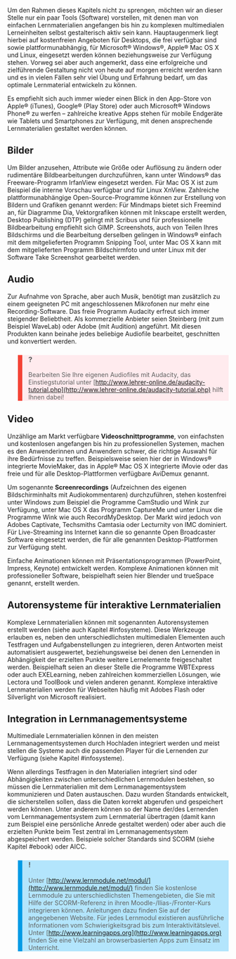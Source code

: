 Um den Rahmen dieses Kapitels nicht zu sprengen, möchten wir an dieser Stelle nur ein paar Tools (Software) vorstellen, mit denen man von einfachen Lernmaterialien angefangen bis hin zu komplexen multimedialen Lerneinheiten selbst gestalterisch aktiv sein kann. Hauptaugenmerk liegt hierbei auf kostenfreien Angeboten für Desktops, die frei verfügbar sind sowie plattformunabhängig, für Microsoft® Windows®, Apple® Mac OS X und Linux, eingesetzt werden können beziehungsweise zur Verfügung stehen. Vorweg sei aber auch angemerkt, dass eine erfolgreiche und zielführende Gestaltung nicht von heute auf morgen erreicht werden kann und es in vielen Fällen sehr viel Übung und Erfahrung bedarf, um das optimale Lernmaterial entwickeln zu können.

Es empfiehlt sich auch immer wieder einen Blick in den App-Store von Apple® (iTunes), Google® (Play Store) oder auch Microsoft® Windows Phone® zu werfen – zahlreiche kreative Apps stehen für mobile Endgeräte wie Tablets und Smartphones zur Verfügung, mit denen ansprechende Lernmaterialien gestaltet werden können.

## Bilder

Um Bilder anzusehen, Attribute wie Größe oder Auflösung zu ändern oder rudimentäre Bildbearbeitungen durchzuführen, kann unter Windows® das Freeware-Programm IrfanView eingesetzt werden. Für Mac OS X ist zum Beispiel die interne Vorschau verfügbar und für Linux XnView. Zahlreiche plattformunabhängige Open-Source-Programme können zur Erstellung von Bildern und Grafiken genannt werden: Für Mindmaps bietet sich Freemind an, für Diagramme Dia, Vektorgrafiken können mit Inkscape erstellt werden, Desktop Publishing (DTP) gelingt mit Scribus und für professionelle Bildbearbeitung empfiehlt sich GIMP. Screenshots, auch von Teilen Ihres Bildschirms und die Bearbeitung derselben gelingen in Windows® einfach mit dem mitgelieferten Programm Snipping Tool, unter Mac OS X kann mit dem mitgelieferten Programm Bildschirmfoto und unter Linux mit der Software Take Screenshot gearbeitet werden.

## Audio

Zur Aufnahme von Sprache, aber auch Musik, benötigt man zusätzlich zu einem geeigneten PC mit angeschlossenen Mikrofonen nur mehr eine Recording-Software. Das freie Programm Audacity erfreut sich immer steigender Beliebtheit. Als kommerzielle Anbieter seien Steinberg (mit zum Beispiel WaveLab) oder Adobe (mit Audition) angeführt. Mit diesen Produkten kann beinahe jedes beliebige Audiofile bearbeitet, geschnitten und konvertiert werden.

<blockquote style="background: #FFEBEE; border-left: 10px solid #F44336">

### ?

Bearbeiten Sie Ihre eigenen Audiofiles mit Audacity, das Einstiegstutorial unter [http://www.lehrer-online.de/audacity-tutorial.php](http://www.lehrer-online.de/audacity-tutorial.php) hilft Ihnen dabei!

</blockquote>

## Video

Unzählige am Markt verfügbare **Videoschnittprogramme**, von einfachsten und kostenlosen angefangen bis hin zu professionellen Systemen, machen es den Anwenderinnen und Anwendern schwer, die richtige Auswahl für ihre Bedürfnisse zu treffen. Beispielsweise seien hier der in Windows® integrierte MovieMaker, das in Apple® Mac OS X integrierte iMovie oder das freie und für alle Desktop-Plattformen verfügbare AviDemux genannt.

Um sogenannte **Screenrecordings** (Aufzeichnen des eigenen Bildschirminhalts mit Audiokommentaren) durchzuführen, stehen kostenfrei unter Windows zum Beispiel die Programme CamStudio und Wink zur Verfügung, unter Mac OS X das Programm CaptureMe und unter Linux die Programme Wink wie auch RecordMyDesktop. Der Markt wird jedoch von Adobes Captivate, Techsmiths Camtasia oder Lecturnity von IMC dominiert. Für Live-Streaming ins Internet kann die so genannte Open Broadcaster Software eingesetzt werden, die für alle genannten Desktop-Plattformen zur Verfügung steht.

Einfache Animationen können mit Präsentationsprogrammen (PowerPoint, Impress, Keynote) entwickelt werden. Komplexe Animationen können mit professioneller Software, beispielhaft seien hier Blender und trueSpace genannt, erstellt werden.

## Autorensysteme für interaktive Lernmaterialien

Komplexe Lernmaterialien können mit sogenannten Autorensystemen erstellt werden (siehe auch Kapitel #infosysteme). Diese Werkzeuge erlauben es, neben den unterschiedlichsten multimedialen Elementen auch Testfragen und Aufgabenstellungen zu integrieren, deren Antworten meist automatisiert ausgewertet, beziehungsweise bei denen den Lernenden in Abhängigkeit der erzielten Punkte weitere Lernelemente freigeschaltet werden. Beispielhaft seien an dieser Stelle die Programme WBTExpress oder auch EXELearning, neben zahlreichen kommerziellen Lösungen, wie Lectora und ToolBook und vielen anderen genannt. Komplexe interaktive Lernmaterialien werden für Webseiten häufig mit Adobes Flash oder Silverlight von Microsoft realisiert.

## Integration in Lernmanagementsysteme

Multimediale Lernmaterialien können in den meisten Lernmanagementsystemen durch Hochladen integriert werden und meist stellen die Systeme auch die passenden Player für die Lernenden zur Verfügung (siehe Kapitel #infosysteme).

Wenn allerdings Testfragen in den Materialien integriert sind oder Abhängigkeiten zwischen unterschiedlichen Lernmodulen bestehen, so müssen die Lernmaterialien mit dem Lernmanagementsystem kommunizieren und Daten austauschen. Dazu wurden Standards entwickelt, die sicherstellen sollen, dass die Daten korrekt abgerufen und gespeichert werden können. Unter anderem können so der Name der/des Lernenden vom Lernmanagementsystem zum Lernmaterial übertragen (damit kann zum Beispiel eine persönliche Anrede gestaltet werden) oder aber auch die erzielten Punkte beim Test zentral im Lernmanagementsystem abgespeichert werden. Beispiele solcher Standards sind SCORM (siehe Kapitel #ebook) oder AICC.

<blockquote style="background: #B3E5FC; border-left: 10px solid #039BE5">

### !

Unter [http://www.lernmodule.net/modul/](http://www.lernmodule.net/modul/) finden Sie kostenlose Lernmodule zu unterschiedlichsten Themengebieten, die Sie mit Hilfe der SCORM-Referenz in ihren Moodle-/Ilias-/Fronter-Kurs integrieren können. Anleitungen dazu finden Sie auf der angegebenen Website. Für jedes Lernmodul existieren ausführliche Informationen vom Schwierigkeitsgrad bis zum Interaktivitätslevel. Unter [http://www.learningapps.org](http://www.learningapps.org) finden Sie eine Vielzahl an browserbasierten Apps zum Einsatz im Unterricht.

</blockquote>
